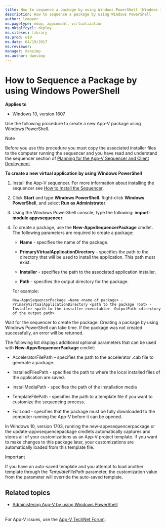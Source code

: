 ```yaml
---
title: How to sequence a package by using Windows PowerShell (Windows 10)
description: How to sequence a package by using Windows PowerShell
author: lomayor
ms.pagetype: mdop, appcompat, virtualization
ms.mktglfcycl: deploy
ms.sitesec: library
ms.prod: w10
ms.date: 04/19/2017
ms.reviewer: 
manager: dansimp
ms.author: dansimp
---
```



# How to Sequence a Package by using Windows PowerShell

**Applies to**
-   Windows 10, version 1607

Use the following procedure to create a new App-V package using Windows PowerShell.

> [!NOTE]
> Before you use this procedure you must copy the associated installer files to the computer running the sequencer and you have read and understand the sequencer section of [Planning for the App-V Sequencer and Client Deployment](appv-planning-for-sequencer-and-client-deployment.md).

 
**To create a new virtual application by using Windows PowerShell**

1.  Install the App-V sequencer. For more information about installing the sequencer see [How to Install the Sequencer](appv-install-the-sequencer.md).

2.  Click **Start** and type **Windows PowerShell**. Right-click **Windows PowerShell**, and select **Run as Administrator**.

3.  Using the Windows PowerShell console, type the following: **import-module appvsequencer**.

4.  To create a package, use the **New-AppvSequencerPackage** cmdlet. The following parameters are required to create a package:

    -   **Name** - specifies the name of the package.

    -   **PrimaryVirtualApplicationDirectory** - specifies the path to the directory that will be used to install the application. This path must exist.

    -   **Installer** - specifies the path to the associated application installer.

    -   **Path** - specifies the output directory for the package.

    For example:

    ```
    New-AppvSequencerPackage –Name <name of package> -PrimaryVirtualApplicationDirectory <path to the package root> -Installer <path to the installer executable> -OutputPath <directory of the output path>
    ```


Wait for the sequencer to create the package. Creating a package by using Windows PowerShell can take time. If the package was not created successfully, an error will be returned.

The following list displays additional optional parameters that can be used with **New-AppvSequencerPackage** cmdlet:

-   AcceleratorFilePath – specifies the path to the accelerator .cab file to generate a package.

-   InstalledFilesPath - specifies the path to where the local installed files of the application are saved.

-   InstallMediaPath - specifies the path of the installation media

-   TemplateFilePath - specifies the path to a template file if you want to customize the sequencing process.

-   FullLoad - specifies that the package must be fully downloaded to the computer running the App-V before it can be opened.

In Windows 10, version 1703, running the new-appvsequencerpackage or the update-appvsequencepackage cmdlets automatically captures and stores all of your customizations as an App-V project template. If you want to make changes to this package later, your customizations are automatically loaded from this template file. 

> [!IMPORTANT]
> If you have an auto-saved template and you attempt to load another template through the _TemplateFilePath_ parameter, the customization value from the parameter will override the auto-saved template. 

## Related topics

- [Administering App-V by using Windows PowerShell](appv-administering-appv-with-powershell.md)



<br>For App-V issues, use the [App-V TechNet Forum](https://social.technet.microsoft.com/Forums/en-US/home?forum=mdopappv).
